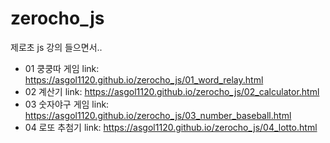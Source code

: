 # zerocho_js
제로초 js 강의 들으면서..

+ 01 쿵쿵따 게임 link: https://asgol1120.github.io/zerocho_js/01_word_relay.html
+ 02 계산기 link: https://asgol1120.github.io/zerocho_js/02_calculator.html
+ 03 숫자야구 게임 link: https://asgol1120.github.io/zerocho_js/03_number_baseball.html
+ 04 로또 추첨기 link: https://asgol1120.github.io/zerocho_js/04_lotto.html
